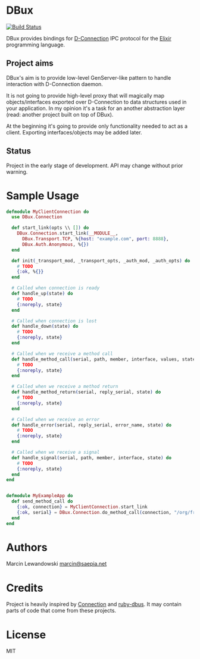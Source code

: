 # DBux
[![Build Status](https://travis-ci.org/mspanc/dbux.svg?branch=master)](https://travis-ci.org/mspanc/dbux)

DBux provides bindings for [D-Connection](http://dbus.freedesktop.org) IPC
protocol for the [Elixir](http://elixir-lang.org) programming language.

## Project aims

DBux's aim is to provide low-level GenServer-like pattern to handle interaction
with D-Connection daemon.

It is not going to provide high-level proxy that will magically map
objects/interfaces exported over D-Connection to data structures used in your application.
In my opinion it's a task for an another abstraction layer (read: another project
built on top of DBux).

At the beginning it's going to provide only functionality needed to act as
a client. Exporting interfaces/objects may be added later.

## Status

Project in the early stage of development. API may change without prior warning.

# Sample Usage

```elixir
defmodule MyClientConnection do
  use DBux.Connection

  def start_link(opts \\ []) do
    DBux.Connection.start_link(__MODULE__,
      DBux.Transport.TCP, %{host: "example.com", port: 8888},
      DBux.Auth.Anonymous, %{})
  end

  def init(_transport_mod, _transport_opts, _auth_mod, _auth_opts) do
    # TODO
    {:ok, %{}}
  end

  # Called when connection is ready
  def handle_up(state) do
    # TODO
    {:noreply, state}
  end

  # Called when connection is lost
  def handle_down(state) do
    # TODO
    {:noreply, state}
  end

  # Called when we receive a method call
  def handle_method_call(serial, path, member, interface, values, state) do
    # TODO
    {:noreply, state}
  end

  # Called when we receive a method return
  def handle_method_return(serial, reply_serial, state) do
    # TODO
    {:noreply, state}
  end

  # Called when we receive an error
  def handle_error(serial, reply_serial, error_name, state) do
    # TODO
    {:noreply, state}
  end

  # Called when we receive a signal
  def handle_signal(serial, path, member, interface, state) do
    # TODO
    {:noreply, state}
  end
end


defmodule MyExampleApp do
  def send_method_call do
    {:ok, connection} = MyClientConnection.start_link
    {:ok, serial} = DBux.Connection.do_method_call(connection, "/org/freedesktop/DBus", "org.freedesktop.DBus", "Hello", [], "org.freedesktop.DBus")
  end
end
```

# Authors

Marcin Lewandowski <marcin@saepia.net>

# Credits

Project is heavily inspired by [Connection](https://hex.pm/packages/connection)
and [ruby-dbus](https://github.com/mvidner/ruby-dbus). It may contain parts of
code that come from these projects.

# License

MIT

